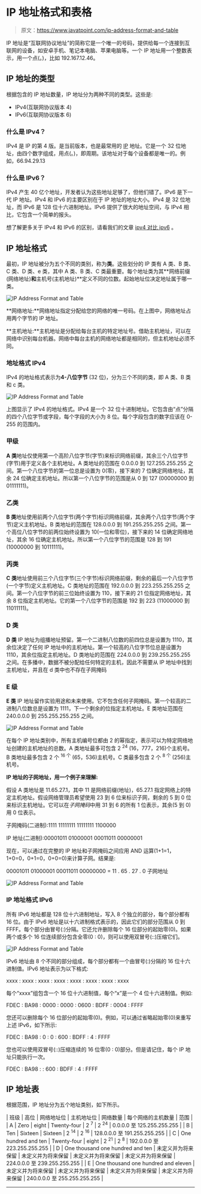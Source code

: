 # IP 地址格式和表格

> 原文：<https://www.javatpoint.com/ip-address-format-and-table>

IP 地址是“互联网协议地址”的简称它是一个唯一的号码，提供给每一个连接到互联网的设备，如安卓手机、笔记本电脑、苹果电脑等。一个 IP 地址用一个整数表示，用一个点(。)，比如 192.167.12.46。

## IP 地址的类型

根据包含的 IP 地址数量，IP 地址分为两种不同的类型。这些是:

*   IPv4(互联网协议版本 4)
*   IPv6(互联网协议版本 6)

### 什么是 IPv4？

IPv4 是 IP 的第 4 版。是当前版本，也是最常用的 [IP](https://www.javatpoint.com/ip) 地址。它是一个 32 位地址，由四个数字组成，用点(。)，即周期。该地址对于每个设备都是唯一的。例如，66.94.29.13

### 什么是 IPv6？

IPv4 产生 40 亿个地址，开发者认为这些地址足够了，但他们错了。IPv6 是下一代 IP 地址。IPv4 和 IPv6 的主要区别在于 IP 地址的地址大小。IPv4 是 32 位地址，而 IPv6 是 128 位十六进制地址。IPv6 提供了很大的地址空间，与 IPv4 相比，它包含一个简单的报头。

想了解更多关于 IPv4 和 IPv6 的区别，请看我们的文章 [ipv4 对比 ipv6](https://www.javatpoint.com/ipv4-vs-ipv6) 。

## IP 地址格式

最初，IP 地址被分为五个不同的类别，称为**类**。这些划分的 IP 类有 A 类、B 类、C 类、D 类、e 类，其中 A 类、B 类、C 类最重要。每个地址类为其**网络前缀(网络地址)**和**主机号(主机地址)**定义不同的位数。起始地址位决定地址属于哪一类。

![IP Address Format and Table](img/60cbcd72dc967d8025d14c8ae059c1cc.png)

**网络地址:**网络地址指定分配给您的网络的唯一号码。在上图中，网络地址占用两个字节的 IP 地址。

**主机地址:**主机地址是分配给每台主机的特定地址号。借助主机地址，可以在网络中识别每台机器。网络中每台主机的网络地址都是相同的，但主机地址必须不同。

### 地址格式 IPv4

IPv4 的地址格式表示为**4-八位字节** (32 位)，分为三个不同的类，即 A 类、B 类和 c 类。

![IP Address Format and Table](img/e56bd3565a247f5e092362dbdedf348c.png)

上图显示了 IPv4 的地址格式。IPv4 是一个 32 位十进制地址。它包含由“点”分隔的四个八位字节或字段，每个字段的大小为 8 位。每个字段包含的数字应该在 0-255 的范围内。

### 甲级

**A 类**地址仅使用第一个高阶八位字节(字节)来标识网络前缀，其余三个八位字节(字节)用于定义各个主机地址。A 类地址的范围在 0.0.0.0 到 127.255.255.255 之间。第一个八位字节的第一位总是设置为 0(零)，接下来的 7 位确定网络地址，其余 24 位确定主机地址。所以第一个八位字节的范围是从 0 到 127 (00000000 到 01111111)。

### 乙类

**B 类**地址使用前两个八位字节(两个字节)标识网络前缀，其余两个八位字节(两个字节)定义主机地址。B 类地址的范围在 128.0.0.0 到 191.255.255.255 之间。第一个高位八位字节的前两位始终设置为 10(一位和零位)，接下来的 14 位确定网络地址，其余 16 位确定主机地址。所以第一个八位字节的范围是 128 到 191 (10000000 到 10111111)。

### 丙类

**C 类**地址使用前三个八位字节(三个字节)标识网络前缀，剩余的最后一个八位字节(一个字节)定义主机地址。C 类地址的范围在 192.0.0.0 到 223.255.255.255 之间。第一个八位字节的前三位始终设置为 110，接下来的 21 位指定网络地址，其余 8 位指定主机地址。它的第一个八位字节的范围是 192 到 223 (11000000 到 11011111)。

### D 类

**D 类** IP 地址为组播地址预留。第一个二进制八位数的前四位总是设置为 1110，其余位决定了任何 IP 地址中的主机地址。第一个较高的八位字节位总是设置为 1110，其余位指定主机地址。D 类地址的范围在 224.0.0.0 到 239.255.255.255 之间。在多播中，数据不被分配给任何特定的主机，因此不需要从 IP 地址中找到主机地址，并且在 d 类中也不存在子网掩码

### E 级

**E 类** IP 地址留作实验用途和未来使用。它不包含任何子网掩码。第一个较高的二进制八位数总是设置为 1111，下一个剩余的位指定主机地址。E 类地址范围在 240.0.0.0 到 255.255.255.255 之间。

![IP Address Format and Table](img/b8fb469b7149636078edf4a43a948b92.png)

在每个 IP 地址类别中，所有主机编号位都由 2 的幂指定，表示可以为特定网络地址创建的主机地址的总数。A 类地址最多可包含 2 <sup>24</sup> (16，777，216)个主机号。B 类地址最多包含 2 个 <sup>16 个</sup> (65，536)主机号。C 类最多包含 2 个 <sup>8 个</sup> (256)主机号。

**IP 地址的子网地址，用一个例子来理解:**

假设 A 类地址是 11.65.27.1，其中 11 是网络前缀(地址)，65.27.1 指定网络上的特定主机地址。假设网络管理员希望使用 23 到 6 位来标识子网，剩余的 5 到 0 位来标识主机地址。它可以在*子网掩码*中用 31 到 6 的所有 1 位表示，其余(5 到 0)用 0 位表示。

子网掩码(二进制):1111 11111111 11111111 1100000

IP 地址(二进制):00001011 01000001 00011011 00000001

现在，可以通过在完整的 IP 地址和子网掩码之间应用 AND 运算(1+1=1，1+0=0，0+1=0，0+0=0)来计算子网。结果是:

00001011 01000001 00011011 00000000 = 11 . 65 . 27 . 0 子网地址

![IP Address Format and Table](img/e1c7e1aaae5e4278f98534dac4ef7608.png)

### IP 地址格式 IPv6

所有 IPv6 地址都是 128 位十六进制地址，写入 8 个独立的部分，每个部分都有 16 位。由于 IPv6 地址是以十六进制格式表示的，因此它们的部分范围从 0 到 FFFF。每个部分由冒号(:)分隔。它还允许删除每个 16 位部分的起始零(0)。如果两个或多个 16 位连续部分包含全零(0 : 0)，则可以使用双冒号(::)压缩它们。

![IP Address Format and Table](img/61e899f2742e52b4ad78afbc9f3cc4d6.png)

IPv6 地址由 8 个不同的部分组成，每个部分都有一个由冒号(:)分隔的 16 位十六进制值。IPv6 地址表示为以下格式:

xxxx : xxxx : xxxx : xxxx : xxxx : xxxx : xxxx : xxxx

每个“xxxx”组包含一个 16 位十六进制值，每个“x”是一个 4 位十六进制值。例如:

FDEC : BA98 : 0000 : 0000 : 0600 : BDFF : 0004 : FFFF

您还可以删除每个 16 位部分的起始零(0)。例如，可以通过省略起始零(0)来重写上述 IPv6，如下所示:

FDEC : BA98 : 0 : 0 : 600 : BDFF : 4 : FFFF

您也可以使用双冒号(::)压缩连续的 16 位零(0 : 0)部分。但是请记住，每个 IP 地址只能执行一次。

FDEC : BA98 : : 600 : BDFF : 4 : FFFF

## IP 地址表

根据范围，IP 地址分为五个地址类别，如下所示。

| 班级 | 高位 | 网络地址位 | 主机地址位 | 网络数量 | 每个网络的主机数量 | 范围 |
| A | Zero | eight | Twenty-four | 2 <sup>7</sup> | 2 <sup>24</sup> | 0.0.0.0 至 125.255.255.255 |
| B | Ten | Sixteen | Sixteen | 2 <sup>14</sup> | 2 <sup>16</sup> | 128.0.0.0 至 191.255.255.255 |
| C | One hundred and ten | Twenty-four | eight | 2 <sup>21</sup> | 2 <sup>8</sup> | 192.0.0.0 至 223.255.255.255 |
| D | One thousand one hundred and ten | 未定义并为将来保留 | 未定义并为将来保留 | 未定义并为将来保留 | 未定义并为将来保留 | 224.0.0.0 至 239.255.255.255 |
| E | One thousand one hundred and eleven | 未定义并为将来保留 | 未定义并为将来保留 | 未定义并为将来保留 | 未定义并为将来保留 | 240.0.0.0 至 255.255.255.255 |

* * *